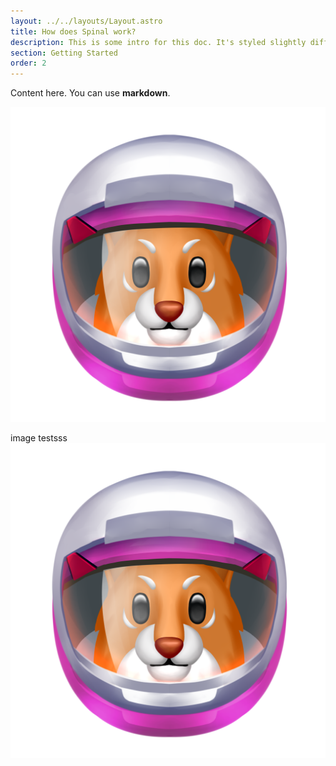 ```yaml
---
layout: ../../layouts/Layout.astro
title: How does Spinal work?
description: This is some intro for this doc. It's styled slightly different.
section: Getting Started
order: 2
---
```


Content here. You can use **markdown**.

![Image.](/src/assets/Lynx-Astronout-Final.png)

image testsss
<img src="/src/assets/Lynx-Astronout-Final.png" alt="Image.">
